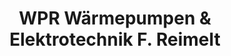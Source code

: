 ---
title: "WPR Wärmepumpen & Elektrotechnik F. Reimelt"
url: /altmittweida/wpr-waermepumpen-und-elektrotechnik-f-reimelt/
shop: Basteln
---